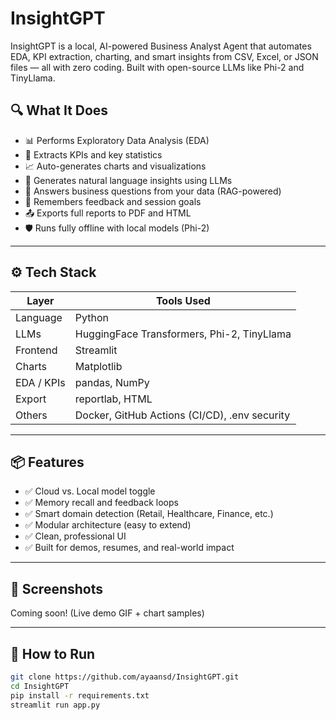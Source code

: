 # InsightGPT

InsightGPT is a local, AI-powered Business Analyst Agent that automates EDA, KPI extraction, charting, and smart insights from CSV, Excel, or JSON files — all with zero coding. Built with open-source LLMs like Phi-2 and TinyLlama.

## 🔍 What It Does

- 📊 Performs Exploratory Data Analysis (EDA)
- 🧮 Extracts KPIs and key statistics
- 📈 Auto-generates charts and visualizations
- 🤖 Generates natural language insights using LLMs
- 💬 Answers business questions from your data (RAG-powered)
- 🧠 Remembers feedback and session goals
- 📤 Exports full reports to PDF and HTML
- 🛡️ Runs fully offline with local models (Phi-2)

---

## ⚙️ Tech Stack

| Layer         | Tools Used |
|---------------|------------|
| Language      | Python |
| LLMs          | HuggingFace Transformers, Phi-2, TinyLlama |
| Frontend      | Streamlit |
| Charts        | Matplotlib |
| EDA / KPIs    | pandas, NumPy |
| Export        | reportlab, HTML |
| Others        | Docker, GitHub Actions (CI/CD), .env security |

---

## 📦 Features

- ✅ Cloud vs. Local model toggle
- ✅ Memory recall and feedback loops
- ✅ Smart domain detection (Retail, Healthcare, Finance, etc.)
- ✅ Modular architecture (easy to extend)
- ✅ Clean, professional UI
- ✅ Built for demos, resumes, and real-world impact

---

## 📸 Screenshots

Coming soon! (Live demo GIF + chart samples)

---

## 🚀 How to Run

```bash
git clone https://github.com/ayaansd/InsightGPT.git
cd InsightGPT
pip install -r requirements.txt
streamlit run app.py
